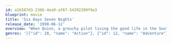 ```yaml
---
id: a1b587d3-2366-4ea9-af67-54392209f9a3
blueprint: movie
title: 'Six Days Seven Nights'
release_date: '1998-06-12'
overview: "When Quinn, a grouchy pilot living the good life in the South Pacific, agrees to transfer a savvy fashion editor, Robin, to Tahiti, he ends up stranded on a deserted island with her after their plane crashes. The pair avoid each other at first, until they're forced to team up to escape from the island -- and some pirates who want their heads."
genres: '[{"id": 28, "name": "Action"}, {"id": 12, "name": "Adventure"}, {"id": 35, "name": "Comedy"}, {"id": 10749, "name": "Romance"}]'
---
```

